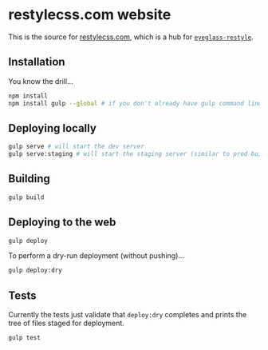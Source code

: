 # restylecss.com website

This is the source for [restylecss.com](http://www.restylecss.com), which is a hub for [`eyeglass-restyle`](https://github.com/eoneill/eyeglass-restyle).

## Installation

You know the drill...

```sh
npm install
npm install gulp --global # if you don't already have gulp command line installed
```

## Deploying locally

```sh
gulp serve # will start the dev server
gulp serve:staging # will start the staging server (similar to prod build)
```

## Building

```sh
gulp build
```

## Deploying to the web

```sh
gulp deploy
```

To perform a dry-run deployment (without pushing)...

```sh
gulp deploy:dry
```

## Tests

Currently the tests just validate that `deploy:dry` completes and prints the tree of files staged for deployment.

```sh
gulp test
```
